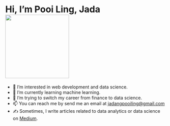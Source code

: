 # Hi, I’m Pooi Ling, Jada <img src="https://user-images.githubusercontent.com/39955420/147578264-bae0526c-028a-49d2-8af8-d08bb4edbd2a.gif" width="200" />
- 👀 I’m interested in web development and data science.
- 🌱 I’m currently learning machine learning. 
- 💞️ I’m trying to switch my career from finance to data science. 
- 📫 You can reach me by send me an email at jadangpooiling@gmail.com
- ✍ Sometimes, I write articles related to data analytics or data science on <a href="https://medium.com/@jadangpooiling">Medium</a>.

<!---
jadanpl/jadanpl is a ✨ special ✨ repository because its `README.md` (this file) appears on your GitHub profile.
You can click the Preview link to take a look at your changes.
--->
